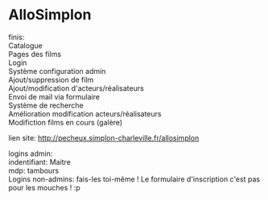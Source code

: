 # AlloSimplon

finis:<br/>
Catalogue<br/>
Pages des films<br/>
Login<br/>Système configuration admin<br/>
Ajout/suppression de film<br/>
Ajout/modification d'acteurs/réalisateurs<br/>
Envoi de mail via formulaire<br/>
Système de recherche<br/>
Amélioration modification acteurs/réalisateurs<br/>
Modifiction films en cours (galère)<br/>

lien site: http://pecheux.simplon-charleville.fr/allosimplon<br/>

logins admin:<br/>
indentifiant: Maitre<br/>
mdp: tambours<br/>
Logins non-admins: fais-les toi-même ! Le formulaire d'inscription c'est pas pour les mouches ! :p<br/>

